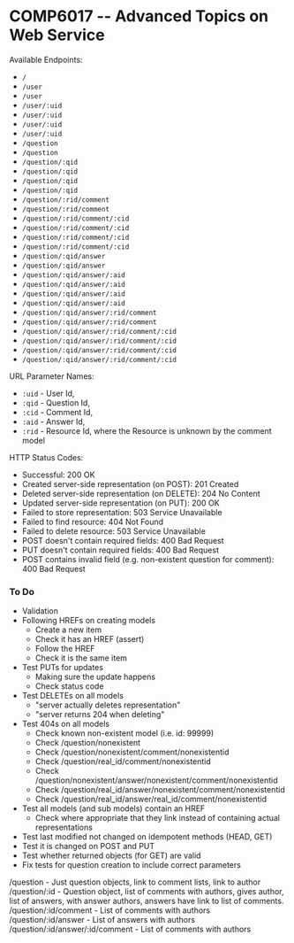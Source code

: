 COMP6017 -- Advanced Topics on Web Service
==========================================

Available Endpoints:

 - `/`
 - `/user`
 - `/user`
 - `/user/:uid`
 - `/user/:uid`
 - `/user/:uid`
 - `/user/:uid`
 - `/question`
 - `/question`
 - `/question/:qid`
 - `/question/:qid`
 - `/question/:qid`
 - `/question/:qid`
 - `/question/:rid/comment`
 - `/question/:rid/comment`
 - `/question/:rid/comment/:cid`
 - `/question/:rid/comment/:cid`
 - `/question/:rid/comment/:cid`
 - `/question/:rid/comment/:cid`
 - `/question/:qid/answer`
 - `/question/:qid/answer`
 - `/question/:qid/answer/:aid`
 - `/question/:qid/answer/:aid`
 - `/question/:qid/answer/:aid`
 - `/question/:qid/answer/:aid`
 - `/question/:qid/answer/:rid/comment`
 - `/question/:qid/answer/:rid/comment`
 - `/question/:qid/answer/:rid/comment/:cid`
 - `/question/:qid/answer/:rid/comment/:cid`
 - `/question/:qid/answer/:rid/comment/:cid`
 - `/question/:qid/answer/:rid/comment/:cid`

URL Parameter Names:

 - `:uid` - User Id,
 - `:qid` - Question Id,
 - `:cid` - Comment Id,
 - `:aid` - Answer Id,
 - `:rid` - Resource Id, where the Resource is unknown by the comment model

HTTP Status Codes:

 - Successful: 200 OK
 - Created server-side representation (on POST): 201 Created
 - Deleted server-side representation (on DELETE): 204 No Content
 - Updated server-side representation (on PUT): 200 OK
 - Failed to store representation: 503 Service Unavailable
 - Failed to find resource: 404 Not Found
 - Failed to delete resource: 503 Service Unavailable
 - POST doesn't contain required fields: 400 Bad Request
 - PUT doesn't contain required fields: 400 Bad Request
 - POST contains invalid field (e.g. non-existent question for comment): 400 Bad Request


### To Do

 - Validation
 - Following HREFs on creating models
   - Create a new item
   - Check it has an HREF (assert)
   - Follow the HREF
   - Check it is the same item
 - Test PUTs for updates
   - Making sure the update happens
   - Check status code
 - Test DELETEs on all models
   - "server actually deletes representation"
   - "server returns 204 when deleting"
 - Test 404s on all models
   - Check known non-existent model (i.e. id: 99999)
   - Check /question/nonexistent
   - Check /question/nonexistent/comment/nonexistentid
   - Check /question/real_id/comment/nonexistentid
   - Check /question/nonexistent/answer/nonexistent/comment/nonexistentid
   - Check /question/real_id/answer/nonexistent/comment/nonexistentid
   - Check /question/real_id/answer/real_id/comment/nonexistentid
 - Test all models (and sub models) contain an HREF
   - Check where appropriate that they link instead of containing actual representations
 - Test last modified not changed on idempotent methods (HEAD, GET)
 - Test it is changed on POST and PUT
 - Test whether returned objects (for GET) are valid
 - Fix tests for question creation to include correct parameters

 /question
 	- Just question objects, link to comment lists, link to author
 /question/:id
 	- Question object, list of comments with authors, gives author, list of answers, with answer authors, answers have link to list of comments.
 /question/:id/comment
 	- List of comments with authors
 /question/:id/answer
 	- List of answers with authors
 /question/:id/answer/:id/comment
 	- List of comments with authors
